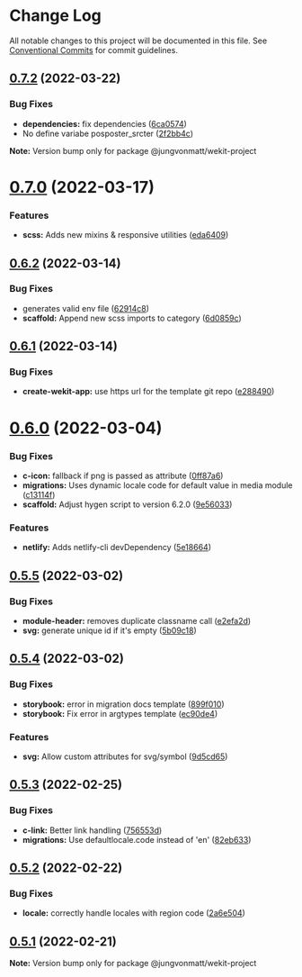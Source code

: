 # Change Log

All notable changes to this project will be documented in this file.
See [Conventional Commits](https://conventionalcommits.org) for commit guidelines.

## [0.7.2](https://github.com/jungvonmatt/wekit/compare/v0.7.1...v0.7.2) (2022-03-22)


### Bug Fixes

* **dependencies:** fix dependencies ([6ca0574](https://github.com/jungvonmatt/wekit/commit/6ca0574cec19f6063128bd64f4ffda696883a35a))
* No define variabe posposter_srcter ([2f2bb4c](https://github.com/jungvonmatt/wekit/commit/2f2bb4c514b6b23fc1831710071783fe576d9995))







**Note:** Version bump only for package @jungvonmatt/wekit-project





# [0.7.0](https://github.com/jungvonmatt/wekit/compare/v0.6.2...v0.7.0) (2022-03-17)


### Features

* **scss:** Adds new mixins & responsive utilities ([eda6409](https://github.com/jungvonmatt/wekit/commit/eda6409fe7fc222cc47e85c592059ae35441190e))





## [0.6.2](https://github.com/jungvonmatt/wekit/compare/v0.6.1...v0.6.2) (2022-03-14)


### Bug Fixes

* generates valid env file ([62914c8](https://github.com/jungvonmatt/wekit/commit/62914c8e3770ec29fc53d81dcf6d90eced5bfa2e))
* **scaffold:** Append new scss imports to category ([6d0859c](https://github.com/jungvonmatt/wekit/commit/6d0859cd5ac58f57e14e12c7bc9403ab5aa20b54))





## [0.6.1](https://github.com/jungvonmatt/wekit/compare/v0.6.0...v0.6.1) (2022-03-14)


### Bug Fixes

* **create-wekit-app:** use https url for the template git repo ([e288490](https://github.com/jungvonmatt/wekit/commit/e288490621a40e3fc291c6f2895a0551ef80b7ce))





# [0.6.0](https://github.com/jungvonmatt/wekit/compare/v0.5.5...v0.6.0) (2022-03-04)


### Bug Fixes

* **c-icon:** fallback if png is passed as attribute ([0ff87a6](https://github.com/jungvonmatt/wekit/commit/0ff87a67813b60d472cd1c686478ce9e3a431fe7))
* **migrations:** Uses dynamic locale code for default value in media module ([c13114f](https://github.com/jungvonmatt/wekit/commit/c13114f729919119e136602cd87cd6babf56c752))
* **scaffold:** Adjust hygen script to version 6.2.0 ([9e56033](https://github.com/jungvonmatt/wekit/commit/9e56033221f4c0f4f4e6df4ac5bac21614b42680))


### Features

* **netlify:** Adds netlify-cli devDependency ([5e18664](https://github.com/jungvonmatt/wekit/commit/5e186648c4c77e922ca1fc1a481ea39a8a29edf2))





## [0.5.5](https://github.com/jungvonmatt/wekit/compare/v0.5.4...v0.5.5) (2022-03-02)


### Bug Fixes

* **module-header:** removes duplicate classname call ([e2efa2d](https://github.com/jungvonmatt/wekit/commit/e2efa2d382418954d7c5a1fcc31ad50a91034ff2))
* **svg:** generate unique id if it's empty ([5b09c18](https://github.com/jungvonmatt/wekit/commit/5b09c1892f92c806e309423b9a16bf50f5957ac1))





## [0.5.4](https://github.com/jungvonmatt/wekit/compare/v0.5.3...v0.5.4) (2022-03-02)


### Bug Fixes

* **storybook:** error in migration docs template ([899f010](https://github.com/jungvonmatt/wekit/commit/899f01031a683425ad8dd623cc6104a3bc1d836b))
* **storybook:** Fix error in argtypes template ([ec90de4](https://github.com/jungvonmatt/wekit/commit/ec90de4761b55a88f13f3d29e7864a5552efe235))


### Features

* **svg:** Allow custom attributes for svg/symbol ([9d5cd65](https://github.com/jungvonmatt/wekit/commit/9d5cd653268b23b02064d799b1728fd052cc2e90))





## [0.5.3](https://github.com/jungvonmatt/wekit/compare/v0.5.2...v0.5.3) (2022-02-25)


### Bug Fixes

* **c-link:** Better link handling ([756553d](https://github.com/jungvonmatt/wekit/commit/756553d4b77c3bff33738a56573514dcecdc883e))
* **migrations:** Use defaultlocale.code instead of 'en' ([82eb633](https://github.com/jungvonmatt/wekit/commit/82eb633cb8096e4e42d9376781a3d299e1b7b72c))





## [0.5.2](https://github.com/jungvonmatt/wekit/compare/v0.5.1...v0.5.2) (2022-02-22)


### Bug Fixes

* **locale:** correctly handle locales with region code ([2a6e504](https://github.com/jungvonmatt/wekit/commit/2a6e504e0c78fcef4cda8f82fbc5546c5102a218))





## [0.5.1](https://github.com/jungvonmatt/wekit/compare/v0.5.0...v0.5.1) (2022-02-21)

**Note:** Version bump only for package @jungvonmatt/wekit-project
